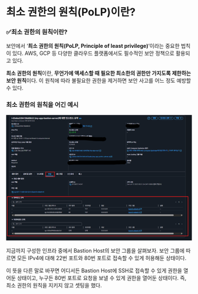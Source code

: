 # 최소 권한의 원칙(PoLP)이란?

### ✅최소 권한의 원칙이란?

보안에서 ‘**최소 권한의 원칙(PoLP, Principle of least privilege)**’이라는 중요한 법칙이 있다. AWS, GCP 등 다양한 클라우드 플랫폼에서도 필수적인 보안 정책으로 활용되고 있다.

**최소 권한의 원칙**이란, **무언가에 액세스할 때 필요한 최소한의 권한만 가지도록 제한하는 보안 원칙**이다. 이 원칙에 따라 불필요한 권한을 제거하면 보안 사고를 어느 정도 예방할 수 있다.

### 최소 권한의 원칙을 어긴 예시
![img.png](img/img.png)  

지금까지 구성한 인프라 중에서 Bastion Host의 보안 그룹을 살펴보자. 보안 그룹에 따르면 모든 IPv4에 대해 22번 포트와 80번 포트로 접속할 수 있게 허용해둔 상태이다.  
  
이 뜻을 다른 말로 바꾸면 어디서든 Bastion Host에 SSH로 접속할 수 있게 권한을 열어둔 상태이고, 누구든 80번 포트로 요청을 보낼 수 있게 권한을 열어둔 상태이다. 즉, 최소 권한의 원칙을 지키지 않고 셋팅을 했다. 